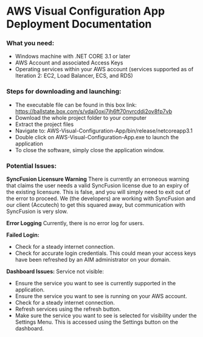 # AWS Visual Configuration App Deployment Documentation

### What you need:
- Windows machine with .NET CORE 3.1 or later
- AWS Account and associated Access Keys
- Operating services within your AWS account (services supported as of Iteration 2: EC2, Load Balancer, ECS, and RDS)

### Steps for downloading and launching:

- The executable file can be found in this box link: https://ballstate.box.com/s/vdaj0oxi7jh6ft70nvrcddj2ov8fp7vb
- Download the whole project folder to your computer
- Extract the project files
- Navigate to: AWS-Visual-Configuration-App/bin/release/netcoreapp3.1
- Double click on AWS-Visual-Configuration-App.exe to launch the application
- To close the software, simply close the application window.

### Potential Issues:

**SyncFusion Licensure Warning**
There is currently an erroneous warning that claims the user needs a valid SyncFusion license due to an expiry of the existing licensure.  This is false, and you will simply need to exit out of the error to proceed.  We (the developers) are working with SyncFusion and our client (Accutech) to get this squared away, but communication with SyncFusion is very slow.

**Error Logging**
Currently, there is no error log for users.

**Failed Login:**
- Check for a steady internet connection.
- Check for accurate login credentials.  This could mean your access keys have been refreshed by an AIM administrator on your domain.

**Dashboard Issues:**
Service not visible:
- Ensure the service you want to see is currently supported in the application.
- Ensure the service you want to see is running on your AWS account.
- Check for a steady internet connection.
- Refresh services using the refresh button.
- Make sure the service you want to see is selected for visibility under the Settings Menu.  This is accessed using the Settings button on the dashboard.
